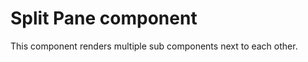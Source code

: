 Split Pane component
====================

This component renders multiple sub components next to each other.
